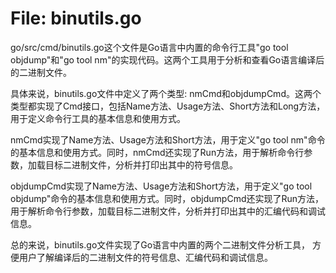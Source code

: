 # File: binutils.go

go/src/cmd/binutils.go这个文件是Go语言中内置的命令行工具"go tool objdump"和"go tool nm"的实现代码。这两个工具用于分析和查看Go语言编译后的二进制文件。

具体来说，binutils.go文件中定义了两个类型: nmCmd和objdumpCmd。这两个类型都实现了Cmd接口，包括Name方法、Usage方法、Short方法和Long方法，用于定义命令行工具的基本信息和使用方式。

nmCmd实现了Name方法、Usage方法和Short方法，用于定义"go tool nm"命令的基本信息和使用方式。同时，nmCmd还实现了Run方法，用于解析命令行参数，加载目标二进制文件，分析并打印出其中的符号信息。

objdumpCmd实现了Name方法、Usage方法和Short方法，用于定义"go tool objdump"命令的基本信息和使用方式。同时，objdumpCmd还实现了Run方法，用于解析命令行参数，加载目标二进制文件，分析并打印出其中的汇编代码和调试信息。

总的来说，binutils.go文件实现了Go语言中内置的两个二进制文件分析工具， 方便用户了解编译后的二进制文件的符号信息、汇编代码和调试信息。

